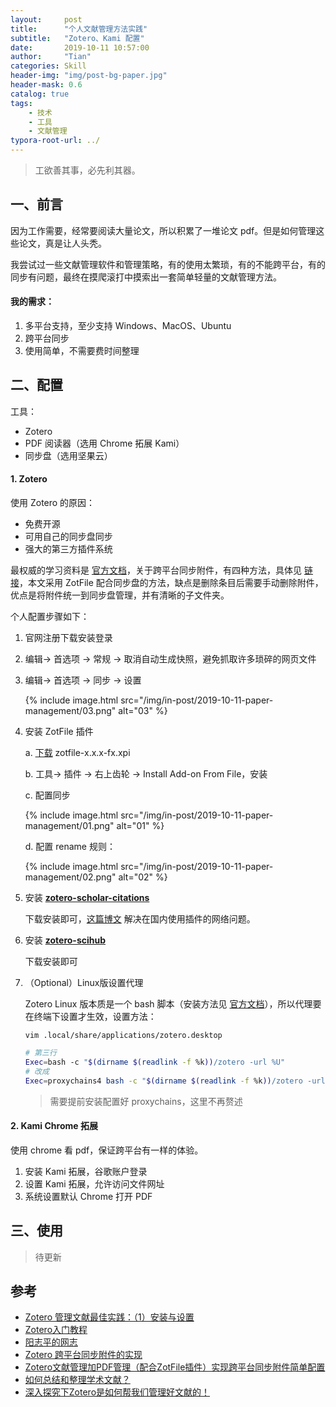 ```yaml
---
layout:     post
title:      "个人文献管理方法实践"
subtitle:   "Zotero、Kami 配置"
date:       2019-10-11 10:57:00
author:     "Tian"
categories: Skill
header-img: "img/post-bg-paper.jpg"
header-mask: 0.6
catalog: true
tags:
    - 技术
    - 工具
    - 文献管理
typora-root-url: ../
---
```


> 工欲善其事，必先利其器。

## 一、前言

因为工作需要，经常要阅读大量论文，所以积累了一堆论文 pdf。但是如何管理这些论文，真是让人头秃。

我尝试过一些文献管理软件和管理策略，有的使用太繁琐，有的不能跨平台，有的同步有问题，最终在摸爬滚打中摸索出一套简单轻量的文献管理方法。

#### 我的需求：

1. 多平台支持，至少支持 Windows、MacOS、Ubuntu
2. 跨平台同步
3. 使用简单，不需要费时间整理

## 二、配置

工具：

- Zotero
- PDF 阅读器（选用 Chrome 拓展 Kami）
- 同步盘（选用坚果云）

#### 1. Zotero

使用 Zotero 的原因：

- 免费开源
- 可用自己的同步盘同步
- 强大的第三方插件系统

最权威的学习资料是 [官方文档](https://www.zotero.org/support/)，关于跨平台同步附件，有四种方法，具体见 [链接](https://zhuanlan.zhihu.com/p/31453719)，本文采用 ZotFile 配合同步盘的方法，缺点是删除条目后需要手动删除附件，优点是将附件统一到同步盘管理，并有清晰的子文件夹。

个人配置步骤如下：

1. 官网注册下载安装登录

2. 编辑-> 首选项 -> 常规 -> 取消自动生成快照，避免抓取许多琐碎的网页文件

3. 编辑-> 首选项 -> 同步 -> 设置

   {% include image.html src="/img/in-post/2019-10-11-paper-management/03.png" alt="03" %}

4. 安装 ZotFile 插件

   a. [下载](http://zotfile.com/index.html#changelog) zotfile-x.x.x-fx.xpi

   b. 工具-> 插件 -> 右上齿轮 -> Install Add-on From File，安装

   c. 配置同步

   {% include image.html src="/img/in-post/2019-10-11-paper-management/01.png" alt="01" %}

   d. 配置 rename 规则：

   {% include image.html src="/img/in-post/2019-10-11-paper-management/02.png" alt="02" %}

5. 安装 **[zotero-scholar-citations](https://github.com/beloglazov/zotero-scholar-citations)**

   下载安装即可，[这篇博文](https://zhuanlan.zhihu.com/p/50789047) 解决在国内使用插件的网络问题。

6. 安装 **[zotero-scihub](https://github.com/ethanwillis/zotero-scihub)**

   下载安装即可

7. （Optional）Linux版设置代理

   Zotero Linux 版本质是一个 bash 脚本（安装方法见 [官方文档](https://www.zotero.org/support/installation)），所以代理要在终端下设置才生效，设置方法：

   `vim .local/share/applications/zotero.desktop`

   ```bash
   # 第三行
   Exec=bash -c "$(dirname $(readlink -f %k))/zotero -url %U"
   # 改成
   Exec=proxychains4 bash -c "$(dirname $(readlink -f %k))/zotero -url %U"
   ```

   > 需要提前安装配置好 proxychains，这里不再赘述

#### 2. Kami Chrome 拓展

使用 chrome 看 pdf，保证跨平台有一样的体验。

1. 安装 Kami 拓展，谷歌账户登录
2. 设置 Kami 拓展，允许访问文件网址
3. 系统设置默认 Chrome 打开 PDF

## 三、使用

> 待更新

## 参考

- [Zotero 管理文献最佳实践：（1）安装与设置](https://blog.fangzhou.me/posts/20181220-zotero-tips-1/)
- [Zotero入门教程](https://github.com/redleafnew/Zotero_introduction/blob/master/zotero_intro.pdf)
- [阳志平的网志](https://www.yangzhiping.com/tech/zotero1.html)
- [Zotero 跨平台同步附件的实现](https://zhuanlan.zhihu.com/p/31453719)
- [Zotero文献管理加PDF管理（配合ZotFile插件）实现跨平台同步附件简单配置](https://zhuanlan.zhihu.com/p/36371026)
- [如何总结和整理学术文献？](https://www.zhihu.com/question/26901116/answer/39253382)
- [深入探究下Zotero是如何帮我们管理好文献的！](https://iseex.github.io/2019-01/zotero-refs-skills/)
